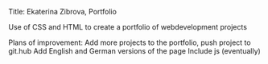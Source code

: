 Title: Ekaterina Zibrova, Portfolio

Use of CSS and HTML to create a portfolio of webdevelopment projects

Plans of improvement:
Add more projects to the portfolio, push project to git.hub
Add English and German versions of the page
Include js (eventually)

